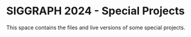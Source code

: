 # SIGGRAPH 2024 - Special Projects

This space contains the files and live versions of some special projects.
